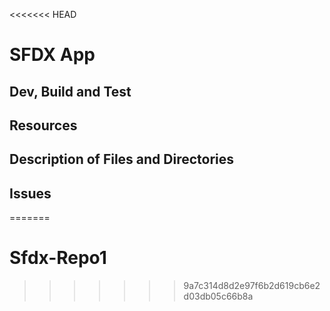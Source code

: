 <<<<<<< HEAD
# SFDX  App

## Dev, Build and Test


## Resources


## Description of Files and Directories


## Issues


=======
# Sfdx-Repo1
>>>>>>> 9a7c314d8d2e97f6b2d619cb6e2d03db05c66b8a
